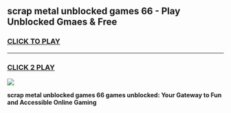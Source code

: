 
## scrap metal unblocked games 66 - Play Unblocked Gmaes & Free
<h3>
<a href="https://news.freeplayer.one?title=scrap_metal_unblocked_games_66&ref=16F">CLICK TO PLAY</a></h3>
<hr>

<h3>
<a href="https://news.freeplayer.one?title=scrap_metal_unblocked_games_66&ref=16F">CLICK 2 PLAY</a>
  
</h3>

<a href="https://news.freeplayer.one?title=scrap_metal_unblocked_games_66&ref=16F/"><img src="https://clearcache.store/games.png"></a>


**scrap metal unblocked games 66 games unblocked: Your Gateway to Fun and Accessible Online Gaming**
